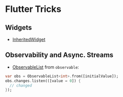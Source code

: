 # Flutter Tricks

## Widgets

- [InheritedWidget](https://api.flutter.dev/flutter/widgets/InheritedWidget-class.html)

## Observability and Async. Streams

- [ObservableList](https://pub.dev/documentation/observable/latest/observable/ObservableList-class.html) from `observable`:

```dart
var obs = ObservableList<int>.from([initialValue]);
obs.changes.listen(([value = 0]) {
  // changed
});
```
